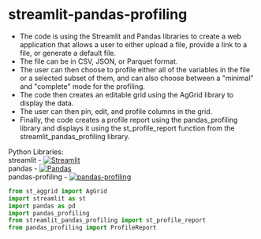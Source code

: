 # streamlit-pandas-profiling

* The code is using the Streamlit and Pandas libraries to create a web application that allows a user to either upload a file, provide a link to a file, or generate a default file. 
* The file can be in CSV, JSON, or Parquet format. 
* The user can then choose to profile either all of the variables in the file or a selected subset of them, and can also choose between a "minimal" and "complete" mode for the profiling.
* The code then creates an editable grid using the AgGrid library to display the data. 
* The user can then pin, edit, and profile columns in the grid. 
* Finally, the code creates a profile report using the pandas_profiling library and displays it using the st_profile_report function from the streamlit_pandas_profiling library.

Python Libraries: <br>
streamlit - [![Streamlit](https://badgen.net/pypi/v/streamlit)](https://pypi.org/project/streamlit/) <br>
pandas - [![Pandas](https://badgen.net/pandas/v/pandas)](https://pypi.org/project/pandas/) <br>
pandas-profiling - [![pandas-profiling](https://badgen.net/pypi/v/pandas-profiling)](https://pypi.org/project/pandas-profiling/) <br>
```python
from st_aggrid import AgGrid
import streamlit as st
import pandas as pd 
import pandas_profiling
from streamlit_pandas_profiling import st_profile_report
from pandas_profiling import ProfileReport
```
